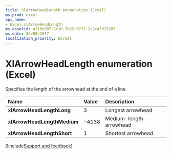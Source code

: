 ```yaml
---
title: XlArrowHeadLength enumeration (Excel)
ms.prod: excel
api_name:
- Excel.xlArrowHeadLength
ms.assetid: 4f16e587-2c10-7b22-07f1-1c2c43d15207
ms.date: 06/08/2017
localization_priority: Normal
---
```



# XlArrowHeadLength enumeration (Excel)

Specifies the length of the arrowhead at the end of a line.

|Name|Value|Description|
|:-----|:-----|:-----|
| **xlArrowHeadLengthLong**|3|Longest arrowhead|
| **xlArrowHeadLengthMedium**|-4138|Medium-length arrowhead|
| **xlArrowHeadLengthShort**|1|Shortest arrowhead|

[!include[Support and feedback](~/includes/feedback-boilerplate.md)]